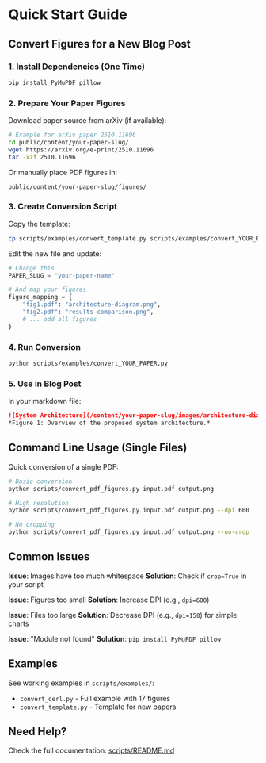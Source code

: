 # Quick Start Guide

## Convert Figures for a New Blog Post

### 1. Install Dependencies (One Time)

```bash
pip install PyMuPDF pillow
```

### 2. Prepare Your Paper Figures

Download paper source from arXiv (if available):

```bash
# Example for arXiv paper 2510.11696
cd public/content/your-paper-slug/
wget https://arxiv.org/e-print/2510.11696
tar -xzf 2510.11696
```

Or manually place PDF figures in:
```
public/content/your-paper-slug/figures/
```

### 3. Create Conversion Script

Copy the template:

```bash
cp scripts/examples/convert_template.py scripts/examples/convert_YOUR_PAPER.py
```

Edit the new file and update:

```python
# Change this
PAPER_SLUG = "your-paper-name"

# And map your figures
figure_mapping = {
    "fig1.pdf": "architecture-diagram.png",
    "fig2.pdf": "results-comparison.png",
    # ... add all figures
}
```

### 4. Run Conversion

```bash
python scripts/examples/convert_YOUR_PAPER.py
```

### 5. Use in Blog Post

In your markdown file:

```markdown
![System Architecture](/content/your-paper-slug/images/architecture-diagram.png)
*Figure 1: Overview of the proposed system architecture.*
```

## Command Line Usage (Single Files)

Quick conversion of a single PDF:

```bash
# Basic conversion
python scripts/convert_pdf_figures.py input.pdf output.png

# High resolution
python scripts/convert_pdf_figures.py input.pdf output.png --dpi 600

# No cropping
python scripts/convert_pdf_figures.py input.pdf output.png --no-crop
```

## Common Issues

**Issue**: Images have too much whitespace
**Solution**: Check if `crop=True` in your script

**Issue**: Figures too small
**Solution**: Increase DPI (e.g., `dpi=600`)

**Issue**: Files too large
**Solution**: Decrease DPI (e.g., `dpi=150`) for simple charts

**Issue**: "Module not found"
**Solution**: `pip install PyMuPDF pillow`

## Examples

See working examples in `scripts/examples/`:
- `convert_qerl.py` - Full example with 17 figures
- `convert_template.py` - Template for new papers

## Need Help?

Check the full documentation: [scripts/README.md](README.md)


